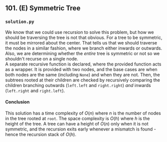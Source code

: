 ## 101. (E) Symmetric Tree

### `solution.py`
We know that we could use recursion to solve this problem, but how we should be traversing the tree is not that obvious. For a tree to be symmetric, it must be mirrored about the center. That tells us that we should traverse the nodes in a similar fashion, where we branch either inwards or outwards. Also, we are determining whether the *entire* tree is symmetric or not so we shouldn't recurse on a single node.  
A separate recursive function is declared, where the provided function acts as a wrapper. It is provided with two nodes, and the base cases are when both nodes are the same (including `None`) and when they are not. Then, the subtrees rooted at their children are checked by recursively comparing the children branching outwards (`left.left` and `right.right`) *and* inwards (`left.right` and `right.left`).  
  
#### Conclusion
This solution has a time complexity of $O(n)$ where $n$ is the number of nodes in the tree rooted at `root`. The space complexity is $O(h)$ where $h$ is the height of the tree. A tree can have a height of $O(n)$ only when it is not symmetric, and the recursion exits early whenever a mismatch is found - hence the recursion stack of $O(h)$.  
  

